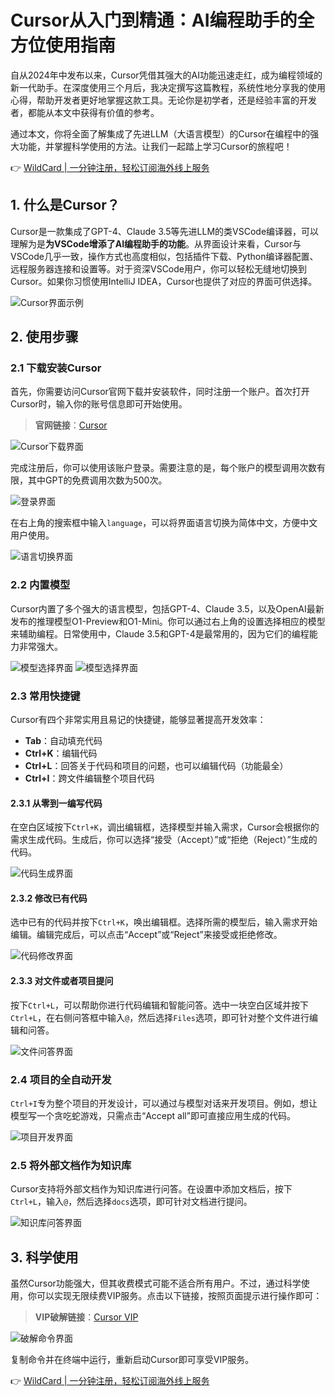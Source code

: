 # Cursor从入门到精通：AI编程助手的全方位使用指南

自从2024年中发布以来，Cursor凭借其强大的AI功能迅速走红，成为编程领域的新一代助手。在深度使用三个月后，我决定撰写这篇教程，系统性地分享我的使用心得，帮助开发者更好地掌握这款工具。无论你是初学者，还是经验丰富的开发者，都能从本文中获得有价值的参考。

通过本文，你将全面了解集成了先进LLM（大语言模型）的Cursor在编程中的强大功能，并掌握科学使用的方法。让我们一起踏上学习Cursor的旅程吧！

👉 [WildCard | 一分钟注册，轻松订阅海外线上服务](https://bbtdd.com/WildCard)

## 1. 什么是Cursor？

Cursor是一款集成了GPT-4、Claude 3.5等先进LLM的类VSCode编译器，可以理解为是**为VSCode增添了AI编程助手的功能**。从界面设计来看，Cursor与VSCode几乎一致，操作方式也高度相似，包括插件下载、Python编译器配置、远程服务器连接和设置等。对于资深VSCode用户，你可以轻松无缝地切换到Cursor。如果你习惯使用IntelliJ IDEA，Cursor也提供了对应的界面可供选择。

![Cursor界面示例](https://bbtdd.com/img/3485335177316228.webp)

## 2. 使用步骤

### 2.1 下载安装Cursor

首先，你需要访问Cursor官网下载并安装软件，同时注册一个账户。首次打开Cursor时，输入你的账号信息即可开始使用。

> **官网链接**：[Cursor](https://www.cursor.com/)

![Cursor下载界面](https://bbtdd.com/img/5449375915.webp)

完成注册后，你可以使用该账户登录。需要注意的是，每个账户的模型调用次数有限，其中GPT的免费调用次数为500次。

![登录界面](https://bbtdd.com/img/13871537.webp)

在右上角的搜索框中输入`language`，可以将界面语言切换为简体中文，方便中文用户使用。

![语言切换界面](https://bbtdd.com/img/302537976806055.webp)

### 2.2 内置模型

Cursor内置了多个强大的语言模型，包括GPT-4、Claude 3.5，以及OpenAI最新发布的推理模型O1-Preview和O1-Mini。你可以通过右上角的设置选择相应的模型来辅助编程。日常使用中，Claude 3.5和GPT-4是最常用的，因为它们的编程能力非常强大。

![模型选择界面](https://bbtdd.com/img/751469819383.webp)
![模型选择界面](https://bbtdd.com/img/63799724049517.webp)

### 2.3 常用快捷键

Cursor有四个非常实用且易记的快捷键，能够显著提高开发效率：

- **Tab**：自动填充代码  
- **Ctrl+K**：编辑代码  
- **Ctrl+L**：回答关于代码和项目的问题，也可以编辑代码（功能最全）  
- **Ctrl+I**：跨文件编辑整个项目代码  

#### 2.3.1 从零到一编写代码

在空白区域按下`Ctrl+K`，调出编辑框，选择模型并输入需求，Cursor会根据你的需求生成代码。生成后，你可以选择“接受（Accept）”或“拒绝（Reject）”生成的代码。

![代码生成界面](https://bbtdd.com/img/3463834822049755.webp)

#### 2.3.2 修改已有代码

选中已有的代码并按下`Ctrl+K`，唤出编辑框。选择所需的模型后，输入需求开始编辑。编辑完成后，可以点击“Accept”或“Reject”来接受或拒绝修改。

![代码修改界面](https://bbtdd.com/img/54113461.webp)

#### 2.3.3 对文件或者项目提问

按下`Ctrl+L`，可以帮助你进行代码编辑和智能问答。选中一块空白区域并按下`Ctrl+L`，在右侧问答框中输入`@`，然后选择`Files`选项，即可针对整个文件进行编辑和问答。

![文件问答界面](https://bbtdd.com/img/9591374573131699.webp)

### 2.4 项目的全自动开发

`Ctrl+I`专为整个项目的开发设计，可以通过与模型对话来开发项目。例如，想让模型写一个贪吃蛇游戏，只需点击“Accept all”即可直接应用生成的代码。

![项目开发界面](https://bbtdd.com/img/3286619391.webp)

### 2.5 将外部文档作为知识库

Cursor支持将外部文档作为知识库进行问答。在设置中添加文档后，按下`Ctrl+L`，输入`@`，然后选择`docs`选项，即可针对文档进行提问。

![知识库问答界面](https://bbtdd.com/img/659098396379625.webp)

## 3. 科学使用

虽然Cursor功能强大，但其收费模式可能不适合所有用户。不过，通过科学使用，你可以实现无限续费VIP服务。点击以下链接，按照页面提示进行操作即可：

> **VIP破解链接**：[Cursor VIP](https://cursor.jeter.eu.org?p=01b25507721c4a91bd7c9d962b065d7c)

![破解命令界面](https://bbtdd.com/img/6230658920223901.webp)

复制命令并在终端中运行，重新启动Cursor即可享受VIP服务。

👉 [WildCard | 一分钟注册，轻松订阅海外线上服务](https://bbtdd.com/WildCard)